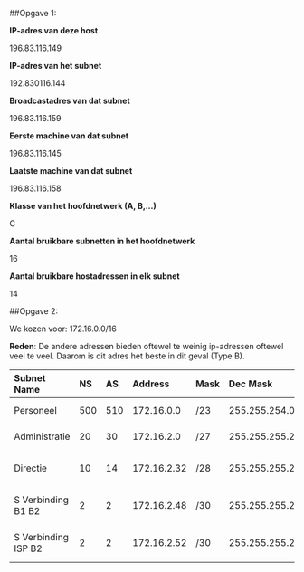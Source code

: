 ##Opgave 1:

**IP-adres van deze host**

196.83.116.149

**IP-adres van het subnet**

192.830116.144

**Broadcastadres van dat subnet**

196.83.116.159

**Eerste machine van dat subnet**

196.83.116.145

**Laatste machine van dat subnet**

196.83.116.158

**Klasse van het hoofdnetwerk (A, B,…)**

C

**Aantal bruikbare subnetten in het hoofdnetwerk**

16

**Aantal bruikbare hostadressen in elk subnet**

14


##Opgave 2:

We kozen voor: 172.16.0.0/16

**Reden**: De andere adressen bieden oftewel te weinig ip-adressen oftewel veel te veel. Daarom is dit adres het beste in dit geval (Type B).

|Subnet Name			    |NS		  |AS		  |Address		  |Mask	|Dec Mask			    |Assignable Range			      |Broadcast|
| :---					      | :---	| :---	| :---			  | :---| :---				    | :---						          | :---
|Personeel				    |500	  |510	  |	172.16.0.0	|/23	|255.255.254.0		|172.16.0.1 - 172.16.1.254	|172.16.1.255|
|Administratie			  |20		  |30		  |	172.16.2.0	|/27	|255.255.255.224	|172.16.2.1 - 172.16.2.30	  |172.16.2.31|
|Directie				      |10		  |14		  |	172.16.2.32	|/28	|255.255.255.240	|172.16.2.33 - 172.16.2.46	|172.16.2.47|
|S Verbinding B1 B2		|2		  |2		  |	172.16.2.48	|/30	|255.255.255.252	|172.16.2.49 - 172.16.2.50	|172.16.2.51|
|S Verbinding ISP B2	|2		  |2		  |	172.16.2.52	|/30	|255.255.255.252	|172.16.2.53 - 172.16.2.54	|172.16.2.55|



